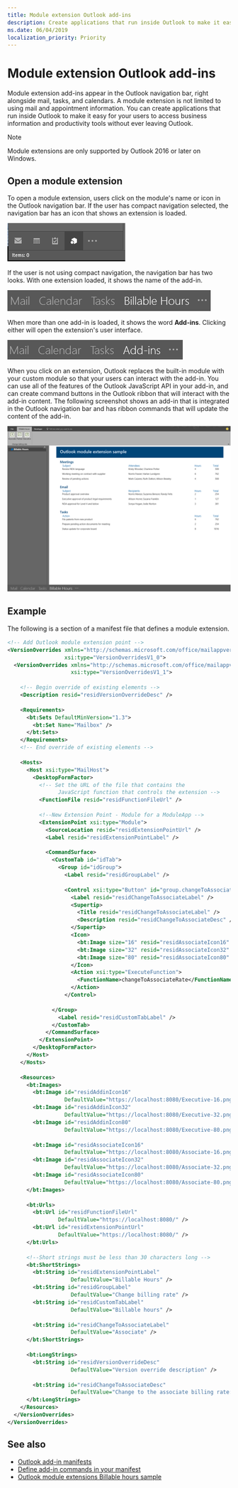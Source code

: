 ```yaml
---
title: Module extension Outlook add-ins
description: Create applications that run inside Outlook to make it easy for your users to access business information and productivity tools without ever leaving Outlook.
ms.date: 06/04/2019
localization_priority: Priority
---
```


# Module extension Outlook add-ins

Module extension add-ins appear in the Outlook navigation bar, right alongside mail, tasks, and calendars. A module extension is not limited to using mail and appointment information. You can create applications that run inside Outlook to make it easy for your users to access business information and productivity tools without ever leaving Outlook.

> [!NOTE]
> Module extensions are only supported by Outlook 2016 or later on Windows.  

## Open a module extension

To open a module extension, users click on the module's name or icon in the Outlook navigation bar. If the user has compact navigation selected, the navigation bar has an icon that shows an extension is loaded.

![Shows the compact navigation bar when a module extension is loaded in Outlook.](images/outlook-module-navigationbar-compact.png)

If the user is not using compact navigation, the navigation bar has two looks. With one extension loaded, it shows the name of the add-in.

![Shows the expanded navigation bar when one module extension is loaded in Outlook.](images/outlook-module-navigationbar-one.png)

When more than one add-in is loaded, it shows the word **Add-ins**. Clicking either will open the extension's user interface.

![Shows the expanded navigation bar when more than on module extension is loaded in Outlook.](images/outlook-module-navigationbar-more.png)

When you click on an extension, Outlook replaces the built-in module with your custom module so that your users can interact with the add-in. You can use all of the features of the Outlook JavaScript API in your add-in, and can create command buttons in the Outlook ribbon that will interact with the add-in content. The following screenshot shows an add-in that is integrated in the Outlook navigation bar and has ribbon commands that will update the content of the add-in.

![Shows the user interface of a module extension](images/outlook-module-extension.png)

## Example

The following is a section of a manifest file that defines a module extension.

```xml
<!-- Add Outlook module extension point -->
<VersionOverrides xmlns="http://schemas.microsoft.com/office/mailappversionoverrides"
                  xsi:type="VersionOverridesV1_0">
  <VersionOverrides xmlns="http://schemas.microsoft.com/office/mailappversionoverrides/1.1"
                    xsi:type="VersionOverridesV1_1">

    <!-- Begin override of existing elements -->
    <Description resid="residVersionOverrideDesc" />

    <Requirements>
      <bt:Sets DefaultMinVersion="1.3">
        <bt:Set Name="Mailbox" />
      </bt:Sets>
    </Requirements>
    <!-- End override of existing elements -->

    <Hosts>
      <Host xsi:type="MailHost">
        <DesktopFormFactor>
          <!-- Set the URL of the file that contains the
                JavaScript function that controls the extension -->
          <FunctionFile resid="residFunctionFileUrl" />

          <!--New Extension Point - Module for a ModuleApp -->
          <ExtensionPoint xsi:type="Module">
            <SourceLocation resid="residExtensionPointUrl" />
            <Label resid="residExtensionPointLabel" />

            <CommandSurface>
              <CustomTab id="idTab">
                <Group id="idGroup">
                  <Label resid="residGroupLabel" />

                  <Control xsi:type="Button" id="group.changeToAssociate">
                    <Label resid="residChangeToAssociateLabel" />
                    <Supertip>
                      <Title resid="residChangeToAssociateLabel" />
                      <Description resid="residChangeToAssociateDesc" />
                    </Supertip>
                    <Icon>
                      <bt:Image size="16" resid="residAssociateIcon16" />
                      <bt:Image size="32" resid="residAssociateIcon32" />
                      <bt:Image size="80" resid="residAssociateIcon80" />
                    </Icon>
                    <Action xsi:type="ExecuteFunction">
                      <FunctionName>changeToAssociateRate</FunctionName>
                    </Action>
                  </Control>
                  
              </Group>
                <Label resid="residCustomTabLabel" />
              </CustomTab>
            </CommandSurface>
          </ExtensionPoint>
        </DesktopFormFactor>
      </Host>
    </Hosts>

    <Resources>
      <bt:Images>
        <bt:Image id="residAddinIcon16" 
                  DefaultValue="https://localhost:8080/Executive-16.png" />
        <bt:Image id="residAddinIcon32" 
                  DefaultValue="https://localhost:8080/Executive-32.png" />
        <bt:Image id="residAddinIcon80" 
                  DefaultValue="https://localhost:8080/Executive-80.png" />
      
        <bt:Image id="residAssociateIcon16" 
                  DefaultValue="https://localhost:8080/Associate-16.png" />
        <bt:Image id="residAssociateIcon32" 
                  DefaultValue="https://localhost:8080/Associate-32.png" />
        <bt:Image id="residAssociateIcon80" 
                  DefaultValue="https://localhost:8080/Associate-80.png" />
      </bt:Images>

      <bt:Urls>
        <bt:Url id="residFunctionFileUrl" 
                DefaultValue="https://localhost:8080/" />
        <bt:Url id="residExtensionPointUrl" 
                DefaultValue="https://localhost:8080/" />
      </bt:Urls>

      <!--Short strings must be less than 30 characters long -->
      <bt:ShortStrings>
        <bt:String id="residExtensionPointLabel" 
                    DefaultValue="Billable Hours" />
        <bt:String id="residGroupLabel" 
                    DefaultValue="Change billing rate" />
        <bt:String id="residCustomTabLabel" 
                    DefaultValue="Billable hours" />

        <bt:String id="residChangeToAssociateLabel" 
                    DefaultValue="Associate" />
      </bt:ShortStrings>

      <bt:LongStrings>
        <bt:String id="residVersionOverrideDesc" 
                    DefaultValue="Version override description" />

        <bt:String id="residChangeToAssociateDesc" 
                    DefaultValue="Change to the associate billing rate: $127/hr" />
      </bt:LongStrings>
    </Resources>
  </VersionOverrides>
</VersionOverrides>
```

## See also

- [Outlook add-in manifests](manifests.md)
- [Define add-in commands in your manifest](/office/dev/add-ins/develop/define-add-in-commands)
- [Outlook module extensions Billable hours sample](https://github.com/OfficeDev/Outlook-Add-in-JavaScript-ModuleExtension)
